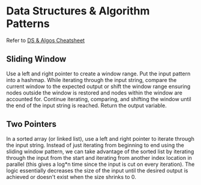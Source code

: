# Data Structures & Algorithm Patterns

Refer to [DS & Algos Cheatsheet](https://docs.google.com/spreadsheets/d/1oAZmvD-cNbvOkZSEtSJQzqgPKn3k_Zn4uVB3fsTPvHE/edit#gid=0)

## Sliding Window ##
Use a left and right pointer to create a window range. Put the input pattern into a hashmap. While iterating through the input string, compare the current window to the expected output or shift the window range ensuring nodes outside the window is restored and nodes within the window are accounted for. Continue iterating, comparing, and shifting the window until the end of the input string is reached. Return the output variable.

## Two Pointers ##
In a sorted array (or linked list), use a left and right pointer to iterate through the input string. Instead of just iterating from beginning to end using the sliding window pattern, we can take advantage of the sorted list by iterating through the input from the start and iterating from another index location in parallel (this gives a log*n time since the input is cut on every iteration). The logic essentially decreases the size of the input until the desired output is achieved or doesn't exist when the size shrinks to 0.
